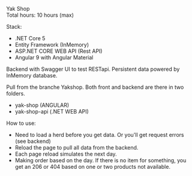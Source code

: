 Yak Shop  
Total hours: 10 hours (max)

Stack:  
- .NET Core 5  
- Entity Framework (InMemory)  
- ASP.NET CORE WEB API (Rest API)  
- Angular 9 with Angular Material  

Backend with Swagger UI to test RESTapi. Persistent data powered by InMemory database.

Pull from the branche Yakshop. Both front and backend are there in two folders.  
- yak-shop (ANGULAR)  
- yak-shop-api (.NET WEB API)  

How to use:  
- Need to load a herd before you get data. Or you'll get request errors (see backend)
- Reload the page to pull all data from the backend.
- Each page reload simulates the next day.
- Making order based on the day. If there is no item for something, you get an 206 or 404 based on one or two products not available.

